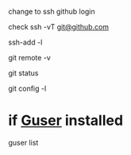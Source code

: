 change to ssh github login

check 
ssh -vT [git@github.com](mailto:git@github.com)

ssh-add -l

git remote -v

git status

git config -l

# if [Guser](https://github.com/krnsk0/guser) installed
guser list


